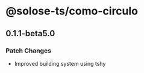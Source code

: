 # @solose-ts/como-circulo

## 0.1.1-beta5.0

### Patch Changes

- Improved building system using tshy
